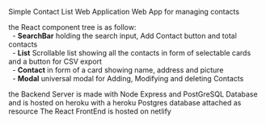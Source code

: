 Simple Contact List Web Application
Web App for managing contacts 

the React component tree is as follow:<br/>
  &nbsp; - **SearchBar**  holding the search input, Add Contact button and total contacts<br/>
  &nbsp; - **List**  Scrollable list showing all the contacts in form of selectable cards and a button for CSV export<br/>
  &nbsp; - **Contact**  in form of a card showing name, address and picture<br/>
  &nbsp; - **Modal**  universal modal for Adding, Modifying and deleting Contacts<br/>

the Backend Server is made with Node Express and PostGreSQL Database and is hosted on heroku with a heroku Postgres database attached as resource
The React FrontEnd is hosted on netlify









